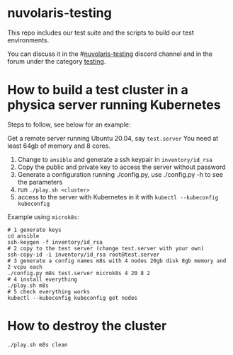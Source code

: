 <!--
  ~ Licensed to the Apache Software Foundation (ASF) under one
  ~ or more contributor license agreements.  See the NOTICE file
  ~ distributed with this work for additional information
  ~ regarding copyright ownership.  The ASF licenses this file
  ~ to you under the Apache License, Version 2.0 (the
  ~ "License"); you may not use this file except in compliance
  ~ with the License.  You may obtain a copy of the License at
  ~
  ~   http://www.apache.org/licenses/LICENSE-2.0
  ~
  ~ Unless required by applicable law or agreed to in writing,
  ~ software distributed under the License is distributed on an
  ~ "AS IS" BASIS, WITHOUT WARRANTIES OR CONDITIONS OF ANY
  ~ KIND, either express or implied.  See the License for the
  ~ specific language governing permissions and limitations
  ~ under the License.
  ~
-->
# nuvolaris-testing

This repo includes our test suite and the scripts to build our test environments.

You can discuss it in the #[nuvolaris-testing](https://discord.gg/sgXqn9we) discord channel and in the forum under the category [testing](https://github.com/nuvolaris/nuvolaris/discussions/categories/testing).

# How to build a test cluster in a physica server running Kubernetes

Steps to follow, see below for an example:

Get a remote server running Ubuntu 20.04, say `test.server` You need at least 64gb of memory and 8 cores. 

1. Change to `ansible` and generate a ssh keypair in `inventory/id_rsa`  
2. Copy the public and private key to access the server without password
3. Generate a configuration running ./config.py, use ./config.py -h to see the parameters
4. run `./play.sh <cluster>`
5. access to the server with Kubernetes in it with `kubectl --kubeconfig kubeconfig`

Example using `microk8s`:

```
# 1 generate keys
cd ansible
ssh-keygen -f inventory/id_rsa
# 2 copy to the test server (change test.server with your own)
ssh-copy-id -i inventory/id_rsa root@test.server
# 3 generate a config names m8s with 4 nodes 20gb disk 8gb memory and 2 vcpu each
./config.py m8s test.server microk8s 4 20 8 2
# 4 install everything
./play.sh m8s
# 5 check everything works
kubectl --kubeconfig kubeconfig get nodes
```
# How to destroy the cluster

```
./play.sh m8s clean
```